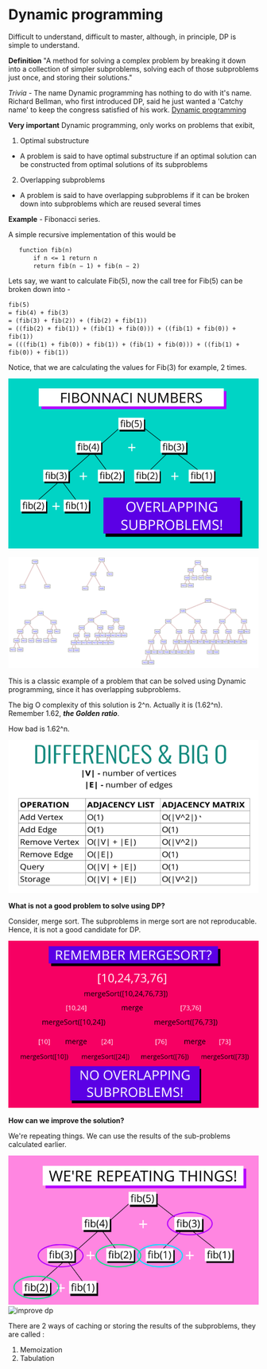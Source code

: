 # Dynamic programming

Difficult to understand, difficult to master, although, in principle, DP is simple to understand. 

**Definition**
"A method for solving a complex problem by breaking it down into a collection of simpler subproblems, solving each of those subproblems just once, and storing their solutions."

*Trivia* - The name Dynamic programming has nothing to do with it's name. Richard Bellman, who first introduced DP, said he just wanted a 'Catchy name' to keep the congress satisfied of his work. [Dynamic programming](https://en.wikipedia.org/wiki/Dynamic_programming)

**Very important**
Dynamic programming, only works on problems that exibit, 
1. Optimal substructure
  - A problem is said to have optimal substructure if an optimal solution can be constructed from optimal solutions of its subproblems
2. Overlapping subproblems
  - A problem is said to have overlapping subproblems if it can be broken down into subproblems which are reused several times

**Example** - Fibonacci series.

A simple recursive implementation of this would be
```
   function fib(n)
       if n <= 1 return n
       return fib(n − 1) + fib(n − 2)
```

Lets say, we want to calculate Fib(5), now the call tree for Fib(5) can be broken down into - 
```
fib(5)
= fib(4) + fib(3)
= (fib(3) + fib(2)) + (fib(2) + fib(1))
= ((fib(2) + fib(1)) + (fib(1) + fib(0))) + ((fib(1) + fib(0)) + fib(1))
= (((fib(1) + fib(0)) + fib(1)) + (fib(1) + fib(0))) + ((fib(1) + fib(0)) + fib(1))
```

Notice, that we are calculating the values for Fib(3) for example, 2 times.

![DP1](./resources/dp_fibo_1.png)

![DP3](./resources/growth_of_recursive_fibo.png)

This is a classic example of a problem that can be solved using Dynamic programming, since it has overlapping subproblems.

The big O complexity of this solution is 2^n. Actually it is (1.62^n). Remember 1.62, ***the Golden ratio***.

How bad is 1.62^n. 

![big o comparison](./resources/graphs_big_O.png)

**What is not a good problem to solve using DP?**

Consider, merge sort. The subproblems in merge sort are not reproducable. Hence, it is not a good candidate for DP.

![DP2](./resources/dp_merge_sort.png)

**How can we improve the solution?**

We're repeating things. We can use the results of the sub-problems calculated earlier.

![improve dp](./resources/improve_recursive.png)
![improve dp](./resources/improve_recursive_2.png)

There are 2 ways of caching or storing the results of the subproblems, they are called :

1. Memoization
2. Tabulation


